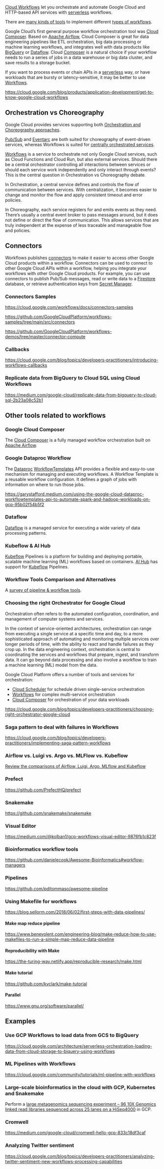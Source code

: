 [Cloud Workflows](https://cloud.google.com/workflows) let you orchestrate and automate Google Cloud and HTTP-based API services with [serverless](Serverless) workflows.

There are [many kinds of tools](https://github.com/pditommaso/awesome-pipeline) to implement different [types of workflows](https://github.com/meirwah/awesome-workflow-engines).


Google Cloud’s first general purpose workflow orchestration tool was [Cloud Composer](composer).  Based on [Apache Airflow](https://airflow.apache.org/), Cloud Composer is great for data engineering pipelines like ETL orchestration, big data processing or machine learning workflows, and integrates well with data products like [BigQuery](BigQuery) or [Dataflow](Dataflow). Cloud [Composer](Composer) is a natural choice if your workflow needs to run a series of jobs in a data warehouse or big data cluster, and save results to a storage bucket.

If you want to process events or chain APIs in a [serverless](Serverless) way, or have workloads that are bursty or latency-sensitive, it may be better to use  [Workflows](https://cloud.google.com/workflows).

https://cloud.google.com/blog/products/application-development/get-to-know-google-cloud-workflows


## Orchestration vs Choreography

Google Cloud provides services supporting both [Orchestration and Choreography approaches](https://cloud.google.com/blog/topics/developers-practitioners/better-service-orchestration-workflows). 

[Pub/Sub](https://cloud.google.com/pubsub) and [Eventarc](https://cloud.google.com/blog/topics/developers-practitioners/eventarc-unified-eventing-experience-google-cloud)  are both suited for choreography of event-driven services, whereas Workflows is suited for [centrally orchestrated services](https://cloud.google.com/blog/topics/developers-practitioners/better-service-orchestration-workflows). 

[Workflows](http://cloud.google.com/workflows) is a service to orchestrate not only Google Cloud services, such as Cloud Functions and Cloud Run, but also external services. Should there be a central orchestrator controlling all interactions between services or should each service work independently and only interact through events? This is the central question in Orchestration vs Choreography debate. 

In Orchestration, a central service defines and controls the flow of communication between services. With centralization, it becomes easier to change and monitor the flow and apply consistent timeout and error policies. 

In Choreography, each service registers for and emits events as they need. There’s usually a central event broker to pass messages around, but it does not define or direct the flow of communication. This allows services that are truly independent at the expense of less traceable and manageable flow and policies. 


## Connectors

Workflows publishes [connectors](https://cloud.google.com/workflows/docs/connectors) to make it easier to access other Google Cloud products within a workflow.  Connectors can be used to connect to other Google Cloud APIs within a workflow, helping you integrate your workflows with other Google Cloud products. For example, you can use connectors to publish Pub/Sub messages, read or write data to a [Firestore](Firestore) database, or retrieve authentication keys from [Secret Manager](Secret-Manager).

### Connectors Samples 

https://cloud.google.com/workflows/docs/connectors-samples

https://github.com/GoogleCloudPlatform/workflows-samples/tree/main/src/connectors

https://github.com/GoogleCloudPlatform/workflows-demos/tree/master/connector-compute

### Callbacks

https://cloud.google.com/blog/topics/developers-practitioners/introducing-workflows-callbacks

### Replicate data from BigQuery to Cloud SQL using Cloud Workflows

https://medium.com/google-cloud/replicate-data-from-bigquery-to-cloud-sql-2b23a08c52b1

## Other tools related to workflows

### Google Cloud Composer

The [Cloud Composer](https://cloud.google.com/composer) is a fully managed workflow orchestration built on [Apache Airflow](https://airflow.apache.org/). 

### Google Dataproc Workflow 

The [Dataproc](DataProc) [WorkflowTemplates](https://cloud.google.com/dataproc/docs/reference/rest/v1/projects.regions.workflowTemplates) API provides a flexible and easy-to-use mechanism for managing and executing workflows. A Workflow Template is a reusable workflow configuration. It defines a graph of jobs with information on where to run those jobs.

https://garystafford.medium.com/using-the-google-cloud-dataproc-workflowtemplates-api-to-automate-spark-and-hadoop-workloads-on-gcp-95b02f54b5f2

### Dataflow

[Dataflow](Dataflow)  is a managed service for executing a wide variety of data processing patterns. 


### Kubeflow & AI Hub

[Kubeflow](Kubeflow) Pipelines is a platform for building and deploying portable, scalable machine learning (ML) workflows based on containers.
[AI Hub](AI-Hub) has support for [Kubeflow](Kubeflow) Pipelines.


### Workflow Tools Comparison and Alternatives

A [survey of pipeline & workflow tools](https://github.com/pditommaso/awesome-pipeline).

### Choosing the right Orchestrator for Google Cloud

Orchestration often refers to the automated configuration, coordination, and management of computer systems and services. 

In the context of service-oriented architectures, orchestration can range from executing a single service at a specific time and day, to a more sophisticated approach of automating and monitoring multiple services over longer periods of time, with the ability to react and handle failures as they crop up. In the data engineering context, orchestration is central to coordinating the services and workflows that prepare, ingest, and transform data. It can go beyond data processing and also involve a workflow to train a machine learning (ML) model from the data.

Google Cloud Platform offers a number of tools and services for orchestration:

* [Cloud Scheduler](Cloud-Scheduler) for schedule driven single-service orchestration
* [Workflows](https://cloud.google.com/workflows) for complex multi-service orchestration 
* [Cloud Composer](Composer) for orchestration of your data workloads


https://cloud.google.com/blog/topics/developers-practitioners/choosing-right-orchestrator-google-cloud

### Saga pattern to deal with failures in Workflows

https://cloud.google.com/blog/topics/developers-practitioners/implementing-saga-pattern-workflows

### Airflow vs. Luigi vs. Argo vs. MLFlow vs. Kubeflow

[Review the comparisons of Airflow, Luigi, Argo, MLflow and Kubeflow](https://www.datarevenue.com/en-blog/airflow-vs-luigi-vs-argo-vs-mlflow-vs-kubeflow)

### Prefect

https://github.com/PrefectHQ/prefect


### Snakemake

https://github.com/snakemake/snakemake

### Visual Editor

https://medium.com/@kolban1/gcp-workflows-visual-editor-9876fb1c823f


### Bioinformatics workflow tools

https://github.com/danielecook/Awesome-Bioinformatics#workflow-managers



### Pipelines


https://github.com/pditommaso/awesome-pipeline



### Using Makefile for workflows

https://blog.sellorm.com/2018/06/02/first-steps-with-data-pipelines/

#### Make map reduce pipeline

https://www.benevolent.com/engineering-blog/make-reduce-how-to-use-makefiles-to-run-a-simple-map-reduce-data-pipeline


#### Reproducibility with Make

https://the-turing-way.netlify.app/reproducible-research/make.html

#### Make tutorial

https://github.com/kyclark/make-tutorial

#### Parallel


https://www.gnu.org/software/parallel/


## Examples

### Use GCP Workflows to load data from GCS to BigQuery


https://cloud.google.com/architecture/serverless-orchestration-loading-data-from-cloud-storage-to-biquery-using-workflows

### ML Pipelines with Workflows

https://cloud.google.com/community/tutorials/ml-pipeline-with-workflows


### Large-scale bioinformatics in the cloud with GCP, Kubernetes and Snakemake

Perform a [large metagenomics sequencing experiment – 96 10X Genomics linked read libraries sequenced across 25 lanes on a HiSeq4000](https://www.bsiranosian.com/bioinformatics/large-scale-bioinformatics-in-the-cloud-with-gcp-kubernetes-and-snakemake/) in GCP.

### Cromwell

https://medium.com/google-cloud/cromwell-hello-gcp-833c18df3caf

### Analyzing Twitter sentiment 

https://cloud.google.com/blog/topics/developers-practitioners/analyzing-twitter-sentiment-new-workflows-processing-capabilities

